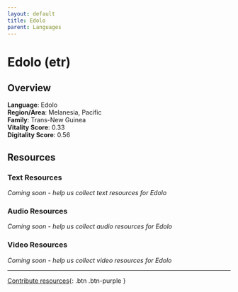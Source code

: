 ```yaml
---
layout: default
title: Edolo
parent: Languages
---
```


# Edolo (etr)

## Overview

**Language**: Edolo  
**Region/Area**: Melanesia, Pacific  
**Family**: Trans-New Guinea  
**Vitality Score**: 0.33  
**Digitality Score**: 0.56  

## Resources

### Text Resources
*Coming soon - help us collect text resources for Edolo*

### Audio Resources
*Coming soon - help us collect audio resources for Edolo*

### Video Resources
*Coming soon - help us collect video resources for Edolo*

---

[Contribute resources](https://fairtrain.github.io/){: .btn .btn-purple }
